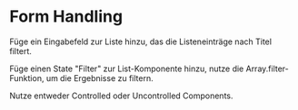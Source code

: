 # Form Handling

Füge ein Eingabefeld zur Liste hinzu, das die Listeneinträge nach Titel filtert.

Füge einen State "Filter" zur List-Komponente hinzu, nutze die Array.filter-Funktion, um die Ergebnisse zu filtern.

Nutze entweder Controlled oder Uncontrolled Components.
